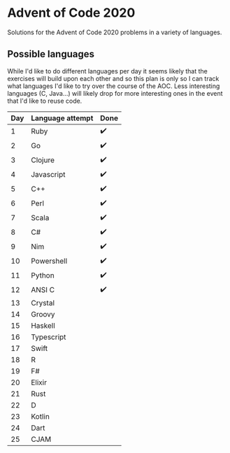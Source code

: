 # Advent of Code 2020

Solutions for the Advent of Code 2020 problems in a variety of languages.

## Possible languages

While I'd like to do different languages per day it seems likely that the exercises will build upon each other and so this plan is only so I can track what languages I'd like to try over the course of the AOC. Less interesting languages (C, Java...) will likely drop for more interesting ones in the event that I'd like to reuse code.

| Day  | Language attempt | Done |
| ---- | ---------------- | ---- |
| 1    | Ruby             | ✔️    |
| 2    | Go               | ✔️    |
| 3    | Clojure          | ✔️    |
| 4    | Javascript       | ✔️    |
| 5    | C++              | ✔️    |
| 6    | Perl             | ✔️    |
| 7    | Scala            | ✔️    |
| 8    | C#               | ✔️    |
| 9    | Nim              | ✔️    |
| 10   | Powershell       | ✔️    |
| 11   | Python           | ✔️    |
| 12   | ANSI C           | ✔️    |
| 13   | Crystal          |      |
| 14   | Groovy           |      |
| 15   | Haskell          |      |
| 16   | Typescript       |      |
| 17   | Swift            |      |
| 18   | R                |      |
| 19   | F#               |      |
| 20   | Elixir           |      |
| 21   | Rust             |      |
| 22   | D                |      |
| 23   | Kotlin           |      |
| 24   | Dart             |      |
| 25   | CJAM             |      |
